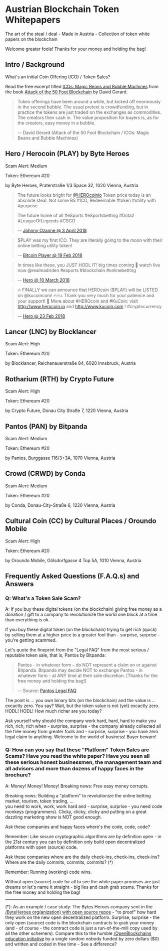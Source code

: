 # Austrian Blockchain Token Whitepapers

The art of the steal / deal - Made in Austria - Collection of token white papers on the blockchain

Welcome greater fools! Thanks for your money and holding the bag!


## Intro / Background

What's an Initial Coin Offering (ICO) / Token Sales?

Read the free excerpt titled [ICOs: Magic Beans and Bubble Machines](https://davidgerard.co.uk/blockchain/icos-magic-beans-and-bubble-machines/) from the book [Attack of the 50 Foot Blockchain](https://davidgerard.co.uk/blockchain/book/) by David Gerard.

> Token offerings have been around a while, but kicked off enormously in the second bubble. 
> The usual pretext is crowdfunding, but in practice the tokens are just traded on the exchanges as commodities. 
> The creators then cash in. The value proposition for buyers is, as for the creators, easy money in a bubble.
>
> -- David Gerard (Attack of the 50 Foot Blockchain / ICOs: Magic Beans and Bubble Machines)



## Hero / Herocoin (PLAY) by Byte Heroes

Scam Alert: Medium

Token: Ethereum #20

by Byte Heroes, Praterstraße 1/3 Space 32, 1020 Vienna, Austria


> The future looks bright for [@HEROcoinio](https://twitter.com/HEROcoinio) Token price today is an absolute steal. 
> Not some BS #İCO, Redeemable #token #utility with #purpose
>
> The future home of all #eSports #eSportsbetting #Dota2 #LeagueOfLegends #CSGO
>
> -- [Johnny Ozanne @ 3 April 2018](https://twitter.com/jozanne92/status/981227870117879808) 


> $PLAY was my first ICO. They are literally going to the moon with their online betting utility token!
>
> -- [Bitcoin Player @ 19 Feb 2018](https://twitter.com/cryptoschteen/status/965629767008575488)


> In times like these, you JUST HODL IT! big times coming 🚀 watch live now @realmadriden  #esports #blockchain #onlinebetting
>
> -- [Hero @ 10 March 2018](https://twitter.com/HEROcoinio/status/972450753989238790)


> 🔥 FINALLY we can announce that HEROcoin ($PLAY) will be LISTED on @kucoincom! 🔥🔥🔝
> Thank you very much for your patience and your support! 💙
> More about #HEROcoin and #KuCoin: visit http://www.herocoin.io  and http://www.kucoin.com ! #cryptocurrency
>
> -- [Hero @ 23 Feb 2018](https://twitter.com/HEROcoinio/status/966978905876856832)




## Lancer (LNC) by Blocklancer 

Scam Alert: High

Token: Ethereum #20

by Blocklancer, Reichenauerstraße 84, 6020 Innsbruck, Austria



## Rotharium (RTH) by Crypto Future

Scam Alert: High

Token: Ethereum #20

by Crypto Future, Donau City Straße 7, 1220 Vienna, Austria



##  Pantos (PAN) by Bitpanda

Scam Alert: Medium

Token: Ethereum #20

by Pantos, Burggasse 116/3+3A, 1070 Vienna, Austria



## Crowd (CRWD) by Conda

Scam Alert: Medium

Token: Ethereum #20

by Conda, Donau-City-Straße 6, 1220 Vienna, Austria



## Cultural Coin (CC) by Cultural Places / Oroundo Mobile

Scam Alert: High

Token: Ethereum #20

by Oroundo Mobile, Gölsdorfgasse 4 Top 5A, 1010 Vienna, Austria


## Frequently Asked Questions (F.A.Q.s) and Answers


### Q: What's a Token Sale Scam?

A: If you buy these digital tokens (on the blockchain) giving free money
as a donation / gift to a company to revolutionize 
the world one block at a time than everything is ok.

If you buy these digital token (on the blockchain) trying to get rich (quick)
by selling them at a higher price to a greater fool than - surprise, surprise - 
you're getting scammed.

Let's quote the fineprint from the "Legal FAQ" from the most serious / reputable
token sale, that is, Pantos by Bitpanda:

> Pantos - in whatever form – do NOT represent a claim on or against Bitpanda. 
> Bitpanda may decide NOT to exchange Pantos - in whatever form - at ANY time at their sole discretion. 
> [Thanks for the free money and holding the bag!] 
>
> -- Source: [Pantos Legal FAQ](https://pantos.io/pdf/pantos-ico-details.pdf)

The point is ... you own binary bits (on the blockchain) and
the value is ... excactly zero.  You say? Wait, but the token value is not (yet) excactly zero.
HODL! HODL! How much richer are you today? 

Ask yourself why should the company work hard, hard, hard to make you rich, rich, rich 
when - surprise, surprise - the company already collected all the free money from greater fools 
and  - surprise, surprise - you have zero legal claim to anything. 
Welcome to the world of business! Buyer beware! 


### Q: How can you say that these "Platform" Token Sales are Scams? Have you read the white paper? Have you seen all these serious honest businessmen, the management team and all advisors and more than dozens of happy faces in the brochure?

A: Money! Money! Money! Breaking news: Free easy money corrupts.

Breaking news: Building a "platform" to revolutionize the online betting market, tourism, token trading, ...  
you need to work, work, work hard
and - surprise, surprise - you need code monkeys (programmers).
Clicky, clicky, clicky and putting on a great dazzling marketing show is NOT good enough.

Ask these companies and happy faces where's the code, code, code?

Remember: Like secure cryptographic algorithms are by definition open - in the 21st century you can by 
definition only
build open decentralized platforms with open (source) code.

Ask these companies where are the daily check-ins, check-ins, check-ins?
Where are the daily commits, commits, commits? (†)

Remember: Running (working) code wins.

Without open (source) code for all to see the white paper promises are just dreams or
let's name it straight - big lies and cash grab scams.
Thanks for the free money and holding the bag! 


---

(†): As an example / case study: The Bytes Heroes company sent in the [/ByteHeroes org(anization) with open source repos](https://github.com/ByteHeroes) -
"to proof" how hard they work on the new open decentralized platform. 
Surprise, surprise - the only open (source) code is the blockchain contracts to grab your money (and - of course - the contract code is just a run-of-the-mill copy used by all the other schemers).
Compare this to the humble [/OpenBlockchains education initiative](https://github.com/openblockchains) by a single random nobody funded by zero dollars ($0)
and written and coded in free time - See a difference?
